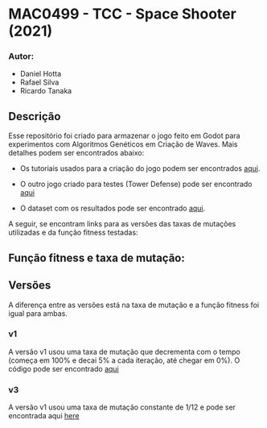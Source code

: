 
# MAC0499 - TCC - Space Shooter (2021)

### Autor:
 - Daniel Hotta
 - Rafael Silva
 - Ricardo Tanaka


## Descrição

Esse repositório foi criado para armazenar o jogo feito em Godot para experimentos com Algoritmos Genéticos em Criação de Waves. Mais detalhes podem ser encontrados abaixo:

- Os tutoriais usados para a criação do jogo podem ser encontrados [aqui](https://www.youtube.com/playlist?list=PLcvN6tV-jzclkNcROGVSKEZjsPss5bIhO).

- O outro jogo criado para testes (Tower Defense) pode ser encontrado [aqui](https://github.com/raktanaka/tccTD)

- O dataset com os resultados pode ser encontrado [aqui](https://github.com/raktanaka/tcc-results).


A seguir, se encontram links para as versões das taxas de mutações utilizadas e da função fitness testadas:

## Função fitness e taxa de mutação:

## Versões

A diferença entre as versões está na taxa de mutação e a função fitness foi igual para ambas.

### v1

A versão v1 usou uma taxa de mutação que decrementa com o tempo (começa em 100% e decai 5% a cada iteração, até chegar em 0%). O código pode ser encontrado [aqui](https://github.com/RGPRafael/godot/blob/75b105c9fb2341809857c846e5d8567a2c38a37a/Singletons/AI.gd)

### v3

A versão v1 usou uma taxa de mutação constante de 1/12 e pode ser encontrada aqui [here](https://github.com/RGPRafael/godot/commit/d2bad1efb8588b2d21efdcfd1738b513e0ad272e)
